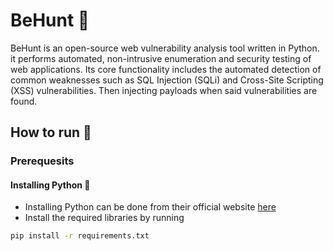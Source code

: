 # BeHunt 🚀

BeHunt is an open-source web vulnerability analysis tool written in Python. it performs automated, non-intrusive enumeration and security testing of web applications. Its core functionality includes the automated detection of common weaknesses such as SQL Injection (SQLi) and Cross-Site Scripting (XSS) vulnerabilities. Then injecting payloads when said vulnerabilities are found.

## How to run 🔧

### Prerequesits

#### Installing Python 🐍
- Installing Python can be done from their official website [here](https://www.python.org/downloads/)
- Install the required libraries by running

```cmd
pip install -r requirements.txt
```